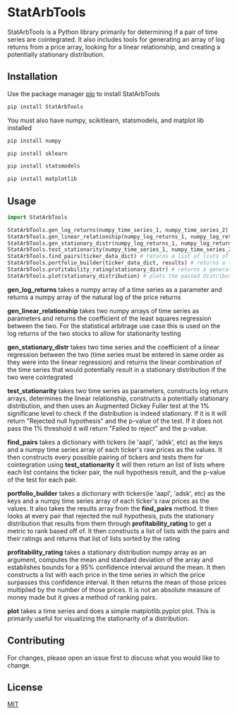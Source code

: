 # StatArbTools

StatArbTools is a Python library primarily for determining if a pair of time series are cointegrated.
It also includes tools for generating an array of log returns from a price array, looking for a linear relationship,
and creating a potentially stationary distribution.

## Installation

Use the package manager [pip](https://pip.pypa.io/en/stable/) to install StatArbTools

```bash
pip install StatArbTools
```

You must also have numpy, scikitlearn, statsmodels, and matplot lib installed

```bash
pip install numpy
```

```bash
pip install sklearn
```

```bash
pip install statsmodels
```

```bash
pip install matplotlib
```

## Usage

```python
import StatArbTools

StatArbTools.gen_log_returns(numpy_time_series_1, numpy_time_series_2) # returns numpy arrays of the log returns for each time series
StatArbTools.gen_linear_relationship(numpy_log_returns_1, numpy_log_returns_2) # returns the coefficient from a linear regression between the two log returns arrays
StatArbTools.gen_stationary_distr(numpy_log_returns_1, numpy_log_returns_2, coefficient) # returns the linear combination of the two log returns arrays based on a linear regression coefficient
StatArbTools.test_stationarity(numpy_time_series_1, numpy_time_series_2) # returns "Rejected null hypothesis" if the null hypothesis of an Augmented Dickey Fuller test is rejected and "Failed to reject" otherwise. It also returns the p-value of the ADF test.
StatArbTools.find_pairs(ticker_data_dict) # returns a list of lists of the results of StatArbTools.test_stationarity for every possible pair of tickers in the dictionary
StatArbTools.portfolio_builder(ticker_data_dict, results) # returns a list of lists of every pair that passed the Augmented Dickey Fuller test and the profitability rating of the pair
StatArbTools.profitability_rating(stationary_distr) # returns a general metric of how profitable a pairs trade would be (note: this is not in dollars, just a means of ranking based on volatility)
StatArbTools.plot(stationary_distribution) # plots the passed distribution
```

**gen_log_returns** takes a numpy array of a time series as a parameter and returns a numpy array of the natural log of the price returns

**gen_linear_relationship** takes two numpy arrays of time series as parameters and returns the coefficient of the least squares regression between the two.
For the statistical arbitrage use case this is used on the log returns of the two stocks to allow for stationarity testing

**gen_stationary_distr** takes two time series and the coefficient of a linear regression between the two (time series must be entered in same order as they were into the linear regression)
and returns the linear combination of the time series that would potentially result in a stationary distribution if the two were cointegrated

**test_stationarity** takes two time series as parameters, constructs log return arrays, determines the linear relationship, constructs a potentially stationary distribution,
and then uses an Augmented Dickey Fuller test at the 1% significane level to check if the distribution is indeed stationary. If it is it will return "Rejected null hypothesis" and the p-value of the test.
If it does not pass the 1% threshold it will return "Failed to reject" and the p-value.

**find_pairs** takes a dictionary with tickers (ie 'aapl', 'adsk', etc) as the keys and a numpy time series array of each ticker's raw prices as the values.
It then constructs every possible pairing of tickers and tests them for cointegration using **test_stationarity**
It will then return an list of lists where each list contains the ticker pair, the null hypothesis result, and the p-value of the test for each pair.

**portfolio_builder** takes a dictionary with tickers(ie 'aapl', 'adsk', etc) as the keys and a numpy time series array of each ticker's raw prices as the values.
It also takes the results array from the **find_pairs** method. It then looks at every pair that rejected the null hypothesis, puts the stationary distribution that results
from them through **profitability_rating** to get a metric to rank based off of. It then constructs a list of lists with the pairs and their ratings and returns
that list of lists sorted by the rating

**profitability_rating** takes a stationary distribution numpy array as an argument, computes the mean and standard deviation of the array and establishes bounds for a 95%
confidence interval around the mean. It then constructs a list with each price in the time series in which the price surpasses this confidence interval. It then returns
the mean of those prices multiplied by the number of those prices. It is not an absolute measure of money made but it gives a method of ranking pairs.

**plot** takes a time series and does a simple matplotlib.pyplot plot. This is primarily useful for visualizing the stationarity of a distribution.

## Contributing
For changes, please open an issue first to discuss what you would like to change.

## License
[MIT](https://choosealicense.com/licenses/mit/)